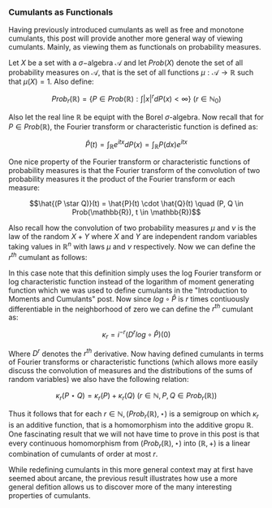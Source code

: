 ### Cumulants as Functionals




Having previously introduced cumulants as well as free and monotone cumulants, this post will provide another more general way of viewing cumulants. Mainly, as viewing them as functionals on probability measures.

Let $X$ be a set with a $\sigma-$algebra $\mathcal{A}$ and let $Prob(X)$ denote the set of all probability measures on $\mathcal{A}$, that is the set of all functions $\mu : \mathcal{A} \rightarrow \mathbb{R}$ such that $\mu(X) = 1$. Also define:

$$Prob_r(\mathbb{R}) = \{ P \in Prob(\mathbb{R}) : \int |x|^r dP(x) < \infty \} \text{   } (r \in \mathbb{N}_0)$$


Also let the real line $\mathbb{R}$ be equipt with the Borel $\sigma$-algebra.  Now recall that for $P \in Prob(\mathbb{R})$, the Fourier transform or characteristic function is defined as: 

$$\hat{P}(t) = \int_\mathbb{R} e^{itx} dP(x) = \int_\mathbb{R} P(dx)e^{itx}$$

One nice property of the Fourier transform or characteristic functions of probability measures is that the Fourier transform of the convolution of two probability measures it the product of the Fourier transform or each measure:

$$\hat{(P \star Q)}(t) = \hat{P}(t) \cdot \hat{Q}(t) \quad (P, Q \in Prob(\mathbb{R}), t \in \mathbb{R})$$

Also recall how the convolution of two probability measures $\mu$ and $\nu$ is the law of the random $X + Y$ where $X$ and $Y$ are independent random variables taking values in $\mathbb{R}^n$ with laws $\mu$ and $\nu$ respectively. Now we can define the $r^{th}$ cumulant as follows: 


In this case note that this definition simply uses the log Fourier transform or log characteristic function instead of the logarithm of moment generating function which we was used to define cumulants in the "Introduction to Moments and Cumulants" post. Now since $log \circ \hat{P}$ is $r$ times contiuously differentiable in the neighborhood of zero we can define the $r^{th}$ cumulant as:

$$\kappa_r = i^{-r}(D^r log \circ \hat{P})(0)$$ 


Where $D^r$ denotes the $r^{th}$ derivative. Now having defined cumulants in terms of Fourier transforms or characteristic functions (which allows more easily discuss the convolution of measures and the distributions of the sums of random variables) we also have the following relation: 

$$\kappa_r(P \star Q) = \kappa_r(P) + \kappa_r(Q) \text{   } (r \in \mathbb{N}, P, Q \in Prob_r(\mathbb{R}))$$

Thus it follows that for each $r \in \mathbb{N}, (Prob_r(\mathbb{R}), \star)$ is a semigroup on which $\kappa_r$ is an additive function, that is a homomorphism into the additive gropu $\mathbb{R}$. One fascinating result that we will not have time to prove in this post is that every continuous homomorphism from $(Prob_r(\mathbb{R}), \star)$ into $(\mathbb{R}, +)$ is a linear combination of cumulants of order at most $r$. 

While redefining cumulants in this more general context may at first have seemed about arcane, the previous result illustrates how use a more general defition allows us to discover more of the many interesting properties of cumulants. 

























